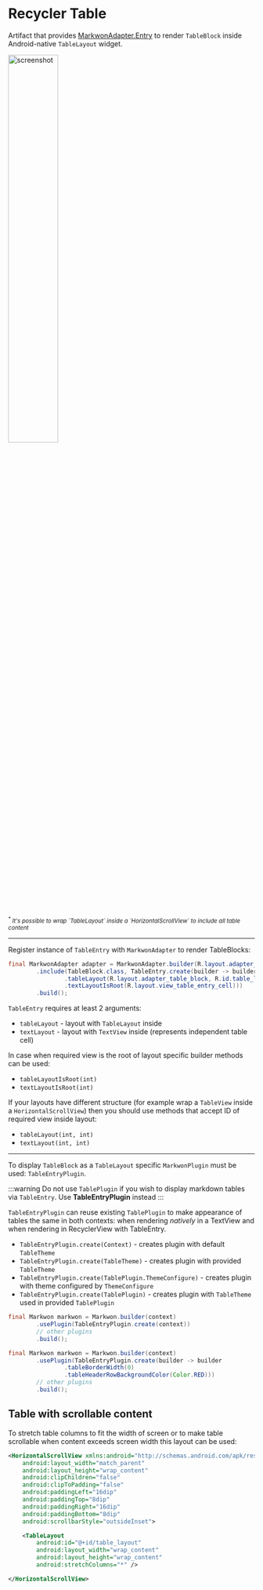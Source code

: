 # Recycler Table <Badge text="3.0.0" />

<MavenBadge :artifact="'recycler-table'" />

Artifact that provides [MarkwonAdapter.Entry](/docs/v3/recycler/) to render `TableBlock` inside 
Android-native `TableLayout` widget.

<img :src="$withBase('/assets/recycler-table-screenshot.png')" alt="screenshot" width="45%">
<br>
<small><em><sup>*</sup> It's possible to wrap `TableLayout` inside a `HorizontalScrollView` to include all table content</em></small>

---

Register instance of `TableEntry` with `MarkwonAdapter` to render TableBlocks:
```java
final MarkwonAdapter adapter = MarkwonAdapter.builder(R.layout.adapter_default_entry, R.id.text)
        .include(TableBlock.class, TableEntry.create(builder -> builder
                .tableLayout(R.layout.adapter_table_block, R.id.table_layout)
                .textLayoutIsRoot(R.layout.view_table_entry_cell)))
        .build();
```

`TableEntry` requires at least 2 arguments:
* `tableLayout` - layout with `TableLayout` inside
* `textLayout` - layout with `TextView` inside (represents independent table cell)

In case when required view is the root of layout specific builder methods can be used:
* `tableLayoutIsRoot(int)`
* `textLayoutIsRoot(int)`

If your layouts have different structure (for example wrap a `TableView` inside a `HorizontalScrollView`)
then you should use methods that accept ID of required view inside layout:
* `tableLayout(int, int)`
* `textLayout(int, int)`

---

To display `TableBlock` as a `TableLayout` specific `MarkwonPlugin` must be used: `TableEntryPlugin`.

:::warning
Do not use `TablePlugin` if you wish to display markdown tables via `TableEntry`. Use **TableEntryPlugin** instead
:::

`TableEntryPlugin` can reuse existing `TablePlugin` to make appearance of tables the same in both contexts:
when rendering _natively_ in a TextView and when rendering in RecyclerView with TableEntry.

* `TableEntryPlugin.create(Context)` - creates plugin with default `TableTheme`
* `TableEntryPlugin.create(TableTheme)` - creates plugin with provided `TableTheme`
* `TableEntryPlugin.create(TablePlugin.ThemeConfigure)` - creates plugin with theme configured by `ThemeConfigure`
* `TableEntryPlugin.create(TablePlugin)` - creates plugin with `TableTheme` used in provided `TablePlugin`

```java
final Markwon markwon = Markwon.builder(context)
        .usePlugin(TableEntryPlugin.create(context))
        // other plugins
        .build();
```

```java
final Markwon markwon = Markwon.builder(context)
        .usePlugin(TableEntryPlugin.create(builder -> builder
                .tableBorderWidth(0)
                .tableHeaderRowBackgroundColor(Color.RED)))
        // other plugins
        .build();
```

## Table with scrollable content

To stretch table columns to fit the width of screen or to make table scrollable when content exceeds screen width
this layout can be used:

```xml
<HorizontalScrollView xmlns:android="http://schemas.android.com/apk/res/android"
    android:layout_width="match_parent"
    android:layout_height="wrap_content"
    android:clipChildren="false"
    android:clipToPadding="false"
    android:paddingLeft="16dip"
    android:paddingTop="8dip"
    android:paddingRight="16dip"
    android:paddingBottom="8dip"
    android:scrollbarStyle="outsideInset">

    <TableLayout
        android:id="@+id/table_layout"
        android:layout_width="wrap_content"
        android:layout_height="wrap_content"
        android:stretchColumns="*" />

</HorizontalScrollView>
```
